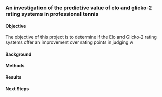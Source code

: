 ### An investigation of the predictive value of elo and glicko-2 rating systems in professional tennis

#### Objective
The objective of this project is to determine if the Elo and Glicko-2 rating systems offer an improvement over rating points in judging w

#### Background


#### Methods

#### Results

#### Next Steps
